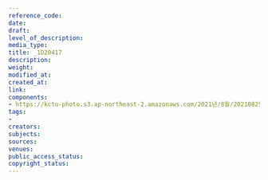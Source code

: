 ```yaml
---
reference_code: 
date: 
draft: 
level_of_description: 
media_type: 
title: _1D20417
description: 
weight: 
modified_at: 
created_at: 
link: 
components:
- https://kctu-photo.s3.ap-northeast-2.amazonaws.com/2021년/8월/20210825_하반기+총파업+대장정_대구/_1D20417.jpg
tags:
- 
creators: 
subjects: 
sources: 
venues: 
public_access_status: 
copyright_status: 
---
```

